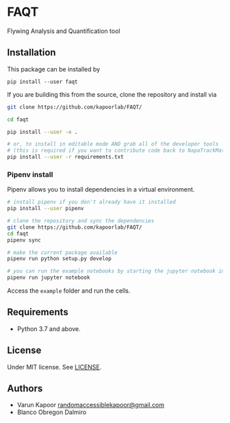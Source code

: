 # FAQT
Flywing Analysis and Quantification tool 


## Installation
This package can be installed by 


`pip install --user faqt`

If you are building this from the source, clone the repository and install via

```bash
git clone https://github.com/kapoorlab/FAQT/

cd faqt

pip install --user -e .

# or, to install in editable mode AND grab all of the developer tools
# (this is required if you want to contribute code back to NapaTrackMater)
pip install --user -r requirements.txt
```


### Pipenv install

Pipenv allows you to install dependencies in a virtual environment.

```bash
# install pipenv if you don't already have it installed
pip install --user pipenv

# clone the repository and sync the dependencies
git clone https://github.com/kapoorlab/FAQT/
cd faqt
pipenv sync

# make the current package available
pipenv run python setup.py develop

# you can run the example notebooks by starting the jupyter notebook inside the virtual env
pipenv run jupyter notebook
```

Access the `example` folder and run the cells.


## Requirements

- Python 3.7 and above.


## License

Under MIT license. See [LICENSE](LICENSE).

## Authors

- Varun Kapoor <randomaccessiblekapoor@gmail.com>
- Blanco Obregon Dalmiro
